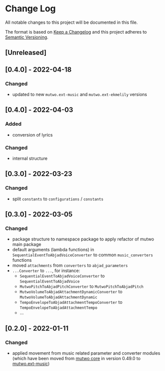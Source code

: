 # Change Log

All notable changes to this project will be documented in this file.

The format is based on [Keep a Changelog](http://keepachangelog.com/)
and this project adheres to [Semantic Versioning](http://semver.org/).

## [Unreleased]


## [0.4.0] - 2022-04-18

### Changed
- updated to new `mutwo.ext-music` and `mutwo.ext-ekmelily` versions


## [0.4.0] - 2022-04-03

### Added
- conversion of lyrics

### Changed
- internal structure


## [0.3.0] - 2022-03-23

### Changed
- split `constants` to `configurations` / `constants`

## [0.3.0] - 2022-03-05

### Changed
- package structure to namespace package to apply refactor of mutwo main package
- default arguments (lambda functions) in `SequentialEventToAbjadVoiceConverter` to common `music_converters` functions
- moved `attachments` from `converters` to `abjad_parameters`
- `...Converter` to `...`, for instance:
    - `SequentialEventToAbjadVoiceConverter` to `SequentialEventToAbjadVoice`
    - `MutwoPitchToAbjadPitchConverter` to `MutwoPitchToAbjadPitch`
    - `MutwoVolumeToAbjadAttachmentDynamicConverter` to `MutwoVolumeToAbjadAttachmentDynamic`
    - `TempoEnvelopeToAbjadAttachmentTempoConverter` to `TempoEnvelopeToAbjadAttachmentTempo`
    - ...


## [0.2.0] - 2022-01-11

### Changed
- applied movement from music related parameter and converter modules (which have been moved from [mutwo core](https://github.com/mutwo-org/mutwo) in version 0.49.0 to [mutwo.ext-music](https://github.com/mutwo-org/mutwo.ext-music))

